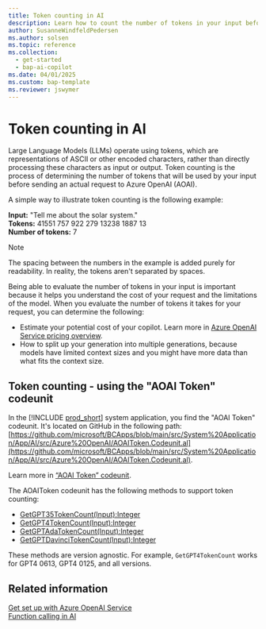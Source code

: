 ```yaml
---
title: Token counting in AI
description: Learn how to count the number of tokens in your input before sending a request to Azure OpenAI
author: SusanneWindfeldPedersen
ms.author: solsen
ms.topic: reference
ms.collection:
  - get-started
  - bap-ai-copilot
ms.date: 04/01/2025
ms.custom: bap-template
ms.reviewer: jswymer
---
```


# Token counting in AI

Large Language Models (LLMs) operate using tokens, which are representations of ASCII or other encoded characters, rather than directly processing these characters as input or output. Token counting is the process of determining the number of tokens that will be used by your input before sending an actual request to Azure OpenAI (AOAI).

A simple way to illustrate token counting is the following example:

**Input:** "Tell me about the solar system."  
**Tokens:** 41551 757 922 279 13238 1887 13  
**Number of tokens:** 7

> [!NOTE]  
> The spacing between the numbers in the example is added purely for readability. In reality, the tokens aren't separated by spaces.

Being able to evaluate the number of tokens in your input is important because it helps you understand the cost of your request and the limitations of the model. When you evaluate the number of tokens it takes for your request, you can determine the following:

- Estimate your potential cost of your copilot. Learn more in [Azure OpenAI Service pricing overview](https://azure.microsoft.com/pricing/details/cognitive-services/openai-service/). 
- How to split up your generation into multiple generations, because models have limited context sizes and you might have more data than what fits the context size.

## Token counting - using the "AOAI Token" codeunit

In the [!INCLUDE [prod_short](includes/prod_short.md)] system application, you find the "AOAI Token" codeunit. It's located on GitHub in the following path: [https://github.com/microsoft/BCApps/blob/main/src/System%20Application/App/AI/src/Azure%20OpenAI/AOAIToken.Codeunit.al](https://github.com/microsoft/BCApps/blob/main/src/System%20Application/App/AI/src/Azure%20OpenAI/AOAIToken.Codeunit.al). 

Learn more in [“AOAI Token” codeunit](/dynamics365/business-central/application/system-application/codeunit/system.ai.aoai-token).

The AOAIToken codeunit has the following methods to support token counting:

- [GetGPT35TokenCount(Input):Integer](/dynamics365/business-central/application/system-application/codeunit/system.ai.aoai-token#getgpt35tokencount)  
- [GetGPT4TokenCount(Input):Integer](/dynamics365/business-central/application/system-application/codeunit/system.ai.aoai-token#getgpt4tokencount)  
- [GetGPTAdaTokenCount(Input):Integer](/dynamics365/business-central/application/system-application/codeunit/system.ai.aoai-token#getadatokencount)  
- [GetGPTDavinciTokenCount(Input):Integer](/dynamics365/business-central/application/system-application/codeunit/system.ai.aoai-token#getdavincitokencount)

These methods are version agnostic. For example, `GetGPT4TokenCount` works for GPT4 0613, GPT4 0125, and all versions. 

## Related information

[Get set up with Azure OpenAI Service](ai-dev-tools-get-started.md)  
[Function calling in AI](ai-system-app-function-calling.md)  